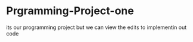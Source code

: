 # Prgramming-Project-one
its our programming project but we can view the edits to implementin out code
